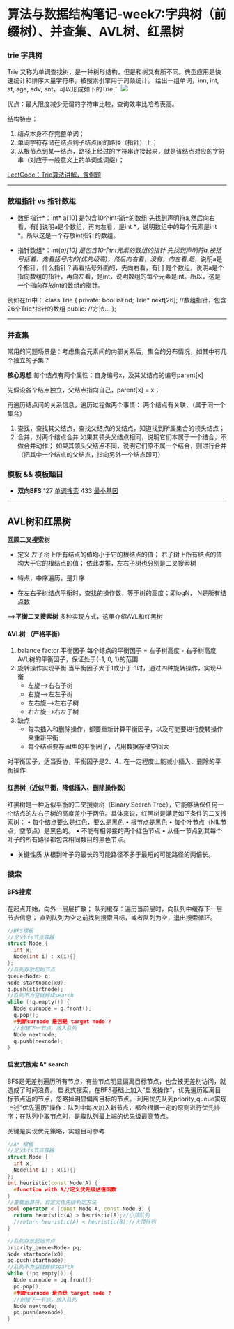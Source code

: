 # 算法与数据结构笔记-week7:字典树（前缀树）、并查集、AVL树、红黑树

### trie 字典树

Trie 又称为单词查找树，是一种树形结构，但是和树又有所不同。典型应用是快速统计和排序大量字符串，被搜索引擎用于词频统计。
给出一组单词，inn, int, at, age, adv, ant，可以形成如下的Trie：
![](https://gitee.com/chunxianwang/ImageHost/raw/master/uPic/Wi28RN.jpg)

优点：最大限度减少无谓的字符串比较，查询效率比哈希表高。

结构特点：
1. 结点本身不存完整单词；
2. 单词字符存储在结点到子结点间的路径（指针）上；
3. 从根节点到某一结点，路径上经过的字符串连接起来，就是该结点对应的字符串（对应于一般意义上的单词或词缀）；

[LeetCode：Trie算法讲解，含例题](https://leetcode-cn.com/circle/article/mv8GnX/)

----
### 数组指针 vs 指针数组
* 数组指针*：int* a[10] 是包含10个int指针的数组
  先找到声明符a,然后向右看，有[ ]说明a是个数组，再向左看，是int *，说明数组中的每个元素是int *。所以这是一个存放int指针的数组。

* 指针数组*：int(*a)[10] 是包含10个int元素的数组的指针
  先找到声明符a,被括号括着，先看括号内的(优先级高)，然后向右看，没有，向左看,是*，说明a是个指针，什么指针？再看括号外面的，先向右看，有[ ] 是个数组，说明a是个指向数组的指针，再向左看，是int，说明数组的每个元素是int。所以，这是一个指向存放int的数组的指针。 

例如在tri中：
class Trie {
private:
    bool isEnd;
    Trie* next[26]; //数组指针，包含26个Trie*指针的数组
public:
    //方法...
};

----
### 并查集
常用的问题场景是：考虑集合元素间的内部关系后，集合的分布情况，如其中有几个独立的子集？

**核心思想**
每个结点有两个属性：自身编号x，及其父结点的编号parent[x]

先假设各个结点独立，父结点指向自己，parent[x] = x；

再遍历结点间的关系信息，遍历过程做两个事情：
两个结点有关联，（属于同一个集合）
1. 查找，查找其父结点，查找父结点的父结点，知道找到所属集合的领头结点；
2. 合并，对两个结点合并
   如果其领头父结点相同，说明它们本属于一个结合，不做合并动作；
   如果其领头父结点不同，说明它们原不属一个结合，则进行合并（把其中一个结点的父结点，指向另外一个结点即可）


### 模板 && 模板题目
* **双向BFS** 
127 [单词搜索](212.单词搜索-ii.cpp)
433 [最小基因](433.最小基因变化.cpp)

----
## AVL树和红黑树

**回顾二叉搜索树**
* 定义
  左子树上所有结点的值均小于它的根结点的值；
  右子树上所有结点的值均大于它的根结点的值；
  依此类推，左右子树也分别是二叉搜索树
* 特点，中序遍历，是升序

* 在左右子树结点平衡时，查找的操作数，等于树的高度；即logN， N是所有结点数

==>**平衡二叉搜索树**
多种实现方式，这里介绍AVL和红黑树

#### AVL树 （严格平衡）
1. balance factor 平衡因子
   每个结点的平衡因子 = 左子树高度 - 右子树高度
   AVL树的平衡因子，保证处于{-1, 0, 1}的范围
2. 旋转操作实现平衡
   当平衡因子大于1或小于-1时，通过四种旋转操作，实现平衡
   * 左旋-->右右子树
   * 右旋-->左左子树
   * 左右旋-->左右子树
   * 右左旋-->右左子树
3. 缺点
   * 每次插入和删除操作，都要重新计算平衡因子，以及可能要进行旋转操作来重新平衡
   * 每个结点要存int型的平衡因子，占用数据存储空间大


对平衡因子，适当妥协，平衡因子是2、4...在一定程度上能减小插入、删除的平衡操作
#### 红黑树（近似平衡，降低插入、删除操作数）
红黑树是一种近似平衡的二叉搜索树（Binary Search Tree），它能够确保任何一个结点的左右子树的高度差小于两倍。具体来说，红黑树是满足如下条件的二叉搜索树：
• 每个结点要么是红色，要么是黑色
• 根节点是黑色
• 每个叶节点（NIL节点，空节点）是黑色的。
• 不能有相邻接的两个红色节点
• 从任一节点到其每个叶子的所有路径都包含相同数目的黑色节点。

* 关键性质
  从根到叶子的最长的可能路径不多于最短的可能路径的两倍长。

### 搜索
#### BFS搜索
在起点开始，向外一层层扩散；
队列缓存：遍历当前层时，向队列中缓存下一层节点信息；
直到队列为空之前找到搜索目标，或者队列为空，退出搜索循环。
```c++
//BFS模板
//定义bfs节点容器
struct Node {
  int x;
  Node(int i) : x(i){}
};
//队列存放起始节点
queue<Node> q;
Node startnode(x0);
q.push(startnode);
//队列不为空就继续search
while (!q.empty()) {
  Node curnode = q.front();
  q.pop();
  #判断curnode 是否是 target node ?
  //创建下一节点，放入队列
  Node nextnode;
  q.push(nexnode);
}
```
#### 启发式搜索 A* search
BFS是无差别遍历所有节点，有些节点明显偏离目标节点，也会被无差别访问，就造成了时间浪费。
启发式搜索，在BFS基础上加入“启发操作”，优先遍历距离目标节点近的节点，忽略掉明显偏离目标的节点。
利用优先队列priority_queue实现上述"优先遍历"操作：队列中每次加入新节点，都会根据一定的原则进行优先排序；在队列中取节点时，是取队列最上端的优先级最高节点。

关键是实现优先策略，实题目可参考[](1091.二进制矩阵中的最短路径.cpp)

```c++
//A* 模板
//定义bfs节点容器
struct Node {
  int x;
  Node(int i) : x(i){}
};
int heuristic(const Node A) {
  #function with A//定义优先级估值函数
}
//重载运算符，自定义优先级判定方法
bool operator < (const Node A, const Node B) {
  return heuristic(A) > heuristic(B);//小顶队列
  //return heuristic(A) < heuristic(B);//大顶队列
}

//队列存放起始节点
priority_queue<Node> pq;
Node startnode(x0);
pq.push(startnode);
//队列不为空就继续search
while (!pq.empty()) {
  Node curnode = pq.front();
  pq.pop();
  #判断curnode 是否是 target node ?
  //创建下一节点，放入队列
  Node nextnode;
  pq.push(nexnode);
}
```